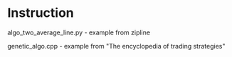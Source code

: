 Instruction
===========

algo_two_average_line.py - example from zipline

genetic_algo.cpp - example from "The encyclopedia of trading strategies"